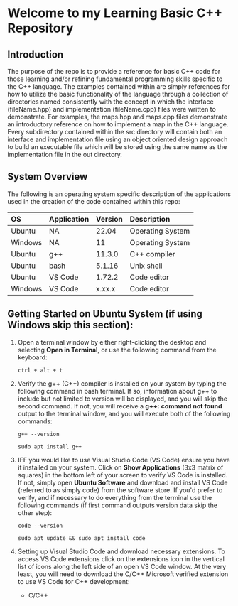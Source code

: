 # Welcome to my Learning Basic C++ Repository

## Introduction

The purpose of the repo is to provide a reference for basic C++ code for those learning and/or refining fundamental programming skills specific to the C++ language. The examples contained within are simply references for how to utilize the basic functionality of the language through a collection of directories named consistently with the concept in which the interface (fileName.hpp) and implementation (fileName.cpp) files were written to demonstrate. For examples, the maps.hpp and maps.cpp files demonstrate an introductory reference on how to implement a map in the C++ language. Every subdirectory contained within the src directory will contain both an interface and implementation file using an object oriented design approach to build an executable file which will be stored using the same name as the implementation file in the out directory. 

## System Overview

The following is an operating system specific description of the applications used in the creation of the code contained within this repo:

| OS      | Application | Version | Description      |
| :---    | :---        | :---    | :---             |
| Ubuntu  | NA          | 22.04   | Operating System |
| Windows | NA          | 11      | Operating System |
| Ubuntu  | g++         | 11.3.0  | C++ compiler     |
| Ubuntu  | bash        | 5.1.16  | Unix shell       |
| Ubuntu  | VS Code     | 1.72.2  | Code editor      |
| Windows | VS Code     | x.xx.x  | Code editor      |

## Getting Started on Ubuntu System (if using Windows skip this section):

1. Open a terminal window by either right-clicking the desktop and selecting **Open in Terminal**, or use the following command from the keyboard:

   ```
   ctrl + alt + t
   ```
   
2. Verify the g++ (C++) compiler is installed on your system by typing the following command in bash terminal. If so, information about g++ to include but not limited to version will be displayed, and you will skip the second command. If not, you will receive a **g++: command not found** output to the terminal window, and you will execute both of the following commands: 

    ```
    g++ --version
    ```
    
    ```
    sudo apt install g++
    ```
    
3. IFF you would like to use Visual Studio Code (VS Code) ensure you have it installed on your system. Click on **Show Applications** (3x3 matrix of squares) in the bottom left of your screen to verify VS Code is installed. If not, simply open **Ubuntu Software** and download and install VS Code (referred to as simply code) from the software store. If you'd prefer to verify, and if necessary to do everything from the terminal use the following commands (if first command outputs version data skip the other step):

    ```
    code --version
    ```
    
    ```
    sudo apt update && sudo apt install code
    ```
    
4. Setting up Visual Studio Code and download necessary extensions. To access VS Code extensions click on the extensions icon in the vertical list of icons along the left side of an open VS Code window. At the very least, you will need to download the C/C++ Microsoft verified extension to use VS Code for C++ development:

    - C/C++
    

